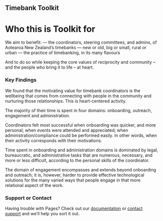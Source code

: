## Timebank Toolkit 

# Who this is Toolkit for
We aim to benefit:
— the coordinators, steering committees, and admins, of Aotearoa New Zealand’s timebanks
— new or old, big or small, rural or urban
— the practice of timebanking, in its many flavours

And to do so while keeping the core values of reciprocity and community – and the people who bring it to life – at heart.

### Key Findings

We found that the motivating value for timebank coordinators is the wellbeing that comes from connecting with people in the community and nurturing those relationships. This is heart-centered activity. 

The majority of their time is spent in four domains: onboarding, outreach, engagement and administration. 

Coordinators felt most successful when onboarding was quicker, and more personal; when events were attended and appreciated; when administration/compliance could be performed easily. In other words, when their activity corresponds with their motivations.

Time spent in onboarding and administration domains is dominated by legal, bureaucratic, and administrative tasks that are numerous, necessary, and more or less difficult, according to the personal skills of the coordinator. 

The domain of engagement encompasses and extends beyond onboarding and outreach; it is, however, harder to provide effective technological solutions for the many varied ways that people engage in that more relational aspect of the work.


### Support or Contact

Having trouble with Pages? Check out our [documentation](https://docs.github.com/categories/github-pages-basics/) or [contact support](https://support.github.com/contact) and we’ll help you sort it out.

